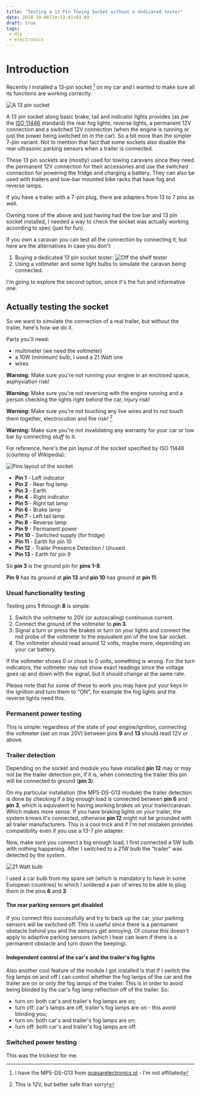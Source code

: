 ```yaml
---
title: "Testing a 13 Pin Towing Socket without a dedicated tester"
date: 2020-10-06T20:53:01+03:00
draft: true
tags:
 - diy
 - electronics
---
```


# Introduction

Recently I installed a 13-pin socket [^1] on my car and I wanted to make sure all its functions are working correctly.

![A 13 pin socket](/13pinsocket/13pin_socket.jpeg)

A 13 pin socket along basic brake, tail and indicator lights provides (as per the [ISO 11446](https://en.wikipedia.org/wiki/ISO_11446) standard) the rear fog lights, reverse lights, a permanent 12V connection and a switched 12V connection (when the engine is running or just the power being switched on in the car).
So a bit more than the simpler 7-pin variant. Not to mention that fact that some sockets also disable the rear ultrasonic parking sensors when a trailer is connected.

These 13 pin sockets are (mostly) used for towing caravans since they need the permanent 12V connection for their accessories and use the switched connection for powering the fridge and charging a battery.
They can also be used with trailers and tow-bar mounted bike racks that have fog and reverse lamps.

If you have a trailer with a 7-pin plug, there are adapters from 13 to 7 pins as well.

Owning none of the above and just having had the tow bar and 13 pin socket installed, I needed a way to check the socket was actually working according to spec (just for fun).

If you own a caravan you can test all the connection by connecting it, but here are the alternatives in case you don't:

1. Buying a dedicated 13 pin socket tester: ![Off the shelf tester](/13pinsocket/tester.jpg)
2. Using a voltmeter and some light bulbs to simulate the caravan being connected.

I'm going to explore the second option, since it's the fun and informative one.

## Actually testing the socket

So we want to simulate the connection of a real trailer, but without the trailer, here's how we do it.

Parts you'll need:
 * multimeter (we need the voltmeter)
 * a 10W (minimum) bulb, I used a 21 Watt one
 * wires

**Warning:** Make sure you're not running your engine in an enclosed space, asphyxiation risk!

**Warning:** Make sure you're not reversing with the engine running and a person checking the lights right behind the car, injury risk!

**Warning:** Make sure you're not touching any live wires and to not touch them together, electrocution and fire risk! [^2]

**Warning:** Make sure you're not invalidating any warranty for your car or tow bar by connecting *stuff* to it.

For reference, here's the pin layout of the socket specified by ISO 11446 (courtesy of Wikipedia):

![Pins layout of the socket](/13pinsocket/pinlayout.png)

* **Pin 1** -  Left indicator
* **Pin 2** -  Rear fog lamp
* **Pin 3** -  Earth
* **Pin 4** -  Right indicator
* **Pin 5** -  Right tail lamp
* **Pin 6** -  Brake lamp
* **Pin 7** -  Left tail lamp
* **Pin 8** -  Reverse lamp
* **Pin 9** -  Permanent power
* **Pin 10** - Switched supply (for fridge)
* **Pin 11** - Earth for pin 10
* **Pin 12** - Trailer Presence Detection / Unused
* **Pin 13** - Earth for pin 9

So **pin 3** is the ground pin for **pins 1-8**.

**Pin 9** has its ground at **pin 13** and **pin 10** has ground at **pin 11**.

### Usual functionality testing

Testing pins **1** through **8** is simple:

1. Switch the voltmeter to 20V (or autoscaling) continuous current.
2. Connect the ground of the voltmeter to **pin 3**.
3. Signal a turn or press the brakes or turn on your lights and connect the red probe of the voltmeter to the equivalent pin of the tow bar socket.
4. The voltmeter should read around 12 volts, maybe more, depending on your car battery.

If the voltmeter shows 0 or close to 0 volts, something is wrong.
For the turn indicators, the voltmeter may not show exact readings since the voltage goes up and down with the signal, but it should change at the same rate.

Please note that for some of these to work you may have put your keys in the ignition and turn them to "ON", for example the fog lights and the reverse lights need this.

### Permanent power testing

This is simple: regardless of the state of your engine/ignition, connecting the voltmeter (set on max 20V)  between pins **9** and **13** should read 12V or above.

### Trailer detection

Depending on the socket and module you have installed **pin 12** may or may not be the trailer detection pin, if it is, when connecting the trailer this pin will be connected to ground (**pin 3**).

On my particular installation (the MP5-DS-G13 module) the trailer detection is done by checking if a big enough load is connected between **pin 6** and **pin 3**, which is equivalent to having working brakes on your trailer/caravan. Which makes more sense. If you have braking lights on your trailer, the system knows it's connected, otherwise **pin 12** might not be grounded with all trailer manufacturers.
This is a cool trick and if I'm not mistaken provides compatibility even if you use a 13-7 pin adapter.

Now, make sure you connect a big enough load, I first connected a 5W bulb with nothing happening. After I switched to a 21W bulb the "trailer" was detected by the system.

![21 Watt bulb](/13pinsocket/21wattbulb.jpg)

I used a car bulb from my spare set (which is mandatory to have in some European countries) to which I soldered a pair of wires to be able to plug them in the pins **6** and **3**.

#### The rear parking sensors get disabled
If you connect this successfully and try to back up the car, your parking sensors will be switched off. This is useful since there is a permanent obstacle behind you and the sensors get annoying. Of course this doesn't apply to adaptive parking sensors (which I hear can learn if there is a permanent obstacle and turn down the beeping).


#### Independent control of the car's and the trailer's fog lights
Also another cool feature of the module I got installed is that if I switch the fog lamps on and off I can control whether the fog lamps of the car and the trailer are on or only the fog lamps of the trailer. This is in order to avoid being blinded by the car's fog lamp reflection off of the trailer.
So:
 * turn on: both car's and trailer's fog lamps are on;
 * turn off: car's lamps are off, trailer's fog lamps are on - this avoid blinding you;
 * turn on: both car's and trailer's fog lamps are on;
 * turn off: both car's and trailer's fog lamps are off.

### Switched power testing

This was the trickiest for me.

[^1]: I have the MP5-DS-G13 from [quasarelectronics.pl](https://www.quasarelectronics.pl/en/towbar-wiring-kits-3/towbar-wiring-13-pin/mp4-ds-mp5-ds/mp5-ds-g13/) - I'm not affiliated
[^2]: This is 12V, but better safe than sorry!

